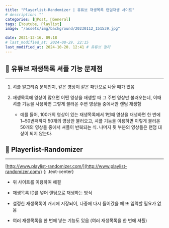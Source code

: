 ```yaml
---
title: "Playerlist-Randomizer | 유튜브 재생목록 랜덤재생 사이트"
# description: ""
categories: [📀Post, 🥑General]
tags: [Youtube, Playlist]
image: "/assets/img/background/20230112_151539.jpg"

date: 2021-12-16. 09:18
# last_modified_at: 2024-08-29. 22:15
last_modified_at: 2024-10-20. 12:41 # 유튜브 정리
---
```


## 📀 유튜브 재생목록 셔플 기능 문제점

---

1. 셔플 알고리즘 문제인지, 같은 영상이 같은 패턴으로 나올 때가 있음

2. 재생목록에 영상이 많으면 어떤 영상을 재생할 때 그 주변 영상만 불러오는데, 이때 셔플 기능을 사용하면 그렇게 불러온 주변 영상들 중에서만 랜덤 재생함
   - 예를 들어, 100개의 영상이 있는 재생목록에서 1번째 영상을 재생하면 한 번에 1~50번째까지 50개의 영상만 불러오고, 셔플 기능을 이용하면 이렇게 불러온 50개의 영상들 중에서 셔플이 반복되는 식. 나머지 뒷 부분의 영상들은 랜덤 대상이 되지 않는다.

## 📀 Playerlist-Randomizer

---

[http://www.playlist-randomizer.com/](http://www.playlist-randomizer.com/)
{: .text-center}

- 위 사이트를 이용하여 해결
- 재생목록 ID를 넣어 랜덤으로 재생하는 방식

- 설정한 재생목록이 캐시에 저장되어, 나중에 다시 들어갔을 때 또 입력할 필요가 없음
- 여러 재생목록을 한 번에 넣는 기능도 있음 (여러 재생목록을 한 번에 셔플)
